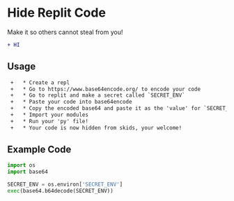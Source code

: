 # Hide Replit Code

Make it so others cannot steal from you!

```diff
+ HI

```
## Usage

```diff
 +   * Create a repl
 +   * Go to https://www.base64encode.org/ to encode your code
 +   * Go to replit and make a secret called `SECRET_ENV`
 +   * Paste your code into base64encode
 +   * Copy the encoded base64 and paste it as the 'value' for `SECRET_ENV`
 +   * Import your modules
 +   * Run your 'py' file!
 +   * Your code is now hidden from skids, your welcome!
```

## Example Code
```py
import os
import base64

SECRET_ENV = os.environ['SECRET_ENV']
exec(base64.b64decode(SECRET_ENV))
```
